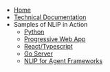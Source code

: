 <!-- docs/_sidebar.md -->

- [Home](/)
- [Technical Documentation](documentation.md)
- Samples of NLIP in Action
  - [Python](https://github.com/nlip-project/nlip_soln)
  - [Progressive Web App](https://github.com/nlip-project/examples/tree/main/nlip_client_pwa_ts)
  - [React/Typescript](https://github.com/nlip-project/examples/tree/main/nlip_client_vite_ts)
  - [Go Server](https://github.com/nlip-project/examples/tree/main/nlip_server_go)
  - [NLIP for Agent Frameworks](https://github.com/computersystemspfdl/integrating-nlip-with-agent-dev-frameworks)
